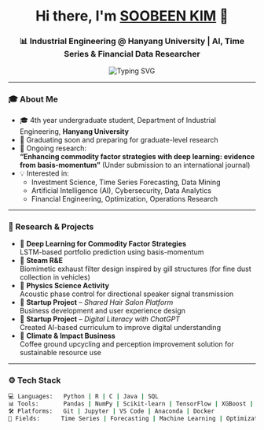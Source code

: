 <h1 align="center">Hi there, I'm <a href="https://github.com/soobeenkim" target="_blank">SOOBEEN KIM</a> 👋</h1>
<h3 align="center">📊 Industrial Engineering @ Hanyang University | AI, Time Series & Financial Data Researcher</h3>

<p align="center">
  <img src="https://readme-typing-svg.herokuapp.com?font=Fira+Code&size=20&duration=2000&pause=1000&center=true&width=500&lines=Deep+Learning+%E2%9D%97+Finance+%E2%9D%97+AI+%E2%9D%97+Optimization+%E2%9D%97+Security" alt="Typing SVG" />
</p>

---

### 🎓 About Me

- 🎓 4th year undergraduate student, Department of Industrial Engineering, **Hanyang University**
- 📌 Graduating soon and preparing for graduate-level research
- 🧪 Ongoing research:  
  **“Enhancing commodity factor strategies with deep learning: evidence from basis-momentum”** (Under submission to an international journal)
- 💡 Interested in:
  - Investment Science, Time Series Forecasting, Data Mining  
  - Artificial Intelligence (AI), Cybersecurity, Data Analytics  
  - Financial Engineering, Optimization, Operations Research

---

### 🧠 Research & Projects

- 🧾 **Deep Learning for Commodity Factor Strategies**  
  LSTM-based portfolio prediction using basis-momentum  
- 🧪 **Steam R&E**  
  Biomimetic exhaust filter design inspired by gill structures (for fine dust collection in vehicles)  
- 📡 **Physics Science Activity**  
  Acoustic phase control for directional speaker signal transmission  
- 💼 **Startup Project** – *Shared Hair Salon Platform*  
  Business development and user experience design  
- 🤖 **Startup Project** – *Digital Literacy with ChatGPT*  
  Created AI-based curriculum to improve digital understanding  
- 🌱 **Climate & Impact Business**  
  Coffee ground upcycling and perception improvement solution for sustainable resource use

---

### ⚙️ Tech Stack

```bash
💻 Languages:   Python | R | C | Java | SQL  
📊 Tools:       Pandas | NumPy | Scikit-learn | TensorFlow | XGBoost | PyTorch  
🛠️ Platforms:   Git | Jupyter | VS Code | Anaconda | Docker  
🧮 Fields:      Time Series | Forecasting | Machine Learning | Optimization | Finance
